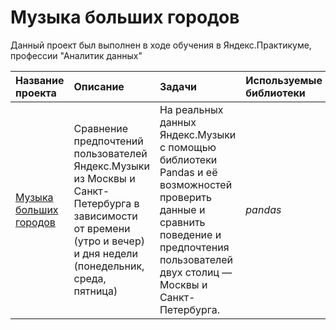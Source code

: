 # Музыка больших городов

Данный проект был выполнен в ходе обучения в Яндекс.Практикуме, профессии "Аналитик данных" 

| Название проекта | Описание | Задачи | Используемые библиотеки | 
| :---------------------- | :---------------------- | :---------------------- | :---------------------- |
| [Музыка больших городов](big_cities_music) | Сравнение предпочтений пользователей Яндекс.Музыки из Москвы и Санкт-Петербурга в зависимости от времени (утро и вечер) и дня недели (понедельник, среда, пятница)| На реальных данных Яндекс.Музыки c помощью библиотеки Pandas и её возможностей проверить данные и сравнить поведение и предпочтения пользователей двух столиц — Москвы и Санкт-Петербурга. | *pandas* |
